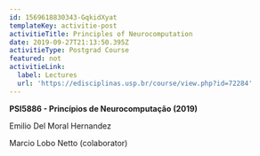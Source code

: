 ```yaml
---
id: 1569618830343-GqkidXyat
templateKey: activitie-post
activitieTitle: Principles of Neurocomputation
date: 2019-09-27T21:13:50.395Z
activitieType: Postgrad Course
featured: not
activitieLink:
  label: Lectures
  url: 'https://edisciplinas.usp.br/course/view.php?id=72284'
---
```

**PSI5886 - Princípios de Neurocomputação (2019)**

Emilio Del Moral Hernandez

Marcio Lobo Netto (colaborator)
